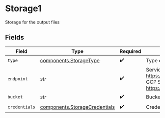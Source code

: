 # Storage1

Storage for the output files


## Fields

| Field                                                                                                                                                                                     | Type                                                                                                                                                                                      | Required                                                                                                                                                                                  | Description                                                                                                                                                                               | Example                                                                                                                                                                                   |
| ----------------------------------------------------------------------------------------------------------------------------------------------------------------------------------------- | ----------------------------------------------------------------------------------------------------------------------------------------------------------------------------------------- | ----------------------------------------------------------------------------------------------------------------------------------------------------------------------------------------- | ----------------------------------------------------------------------------------------------------------------------------------------------------------------------------------------- | ----------------------------------------------------------------------------------------------------------------------------------------------------------------------------------------- |
| `type`                                                                                                                                                                                    | [components.StorageType](../../models/components/storagetype.md)                                                                                                                          | :heavy_check_mark:                                                                                                                                                                        | Type of service used for output files                                                                                                                                                     |                                                                                                                                                                                           |
| `endpoint`                                                                                                                                                                                | *str*                                                                                                                                                                                     | :heavy_check_mark:                                                                                                                                                                        | Service endpoint URL (AWS S3 endpoint list: https://docs.aws.amazon.com/general/latest/gr/s3.html, GCP S3 endpoint: https://storage.googleapis.com, Storj: https://gateway.storjshare.io) | https://gateway.storjshare.io                                                                                                                                                             |
| `bucket`                                                                                                                                                                                  | *str*                                                                                                                                                                                     | :heavy_check_mark:                                                                                                                                                                        | Bucket with output files                                                                                                                                                                  | outputbucket                                                                                                                                                                              |
| `credentials`                                                                                                                                                                             | [components.StorageCredentials](../../models/components/storagecredentials.md)                                                                                                            | :heavy_check_mark:                                                                                                                                                                        | Credentials for the output video storage                                                                                                                                                  |                                                                                                                                                                                           |